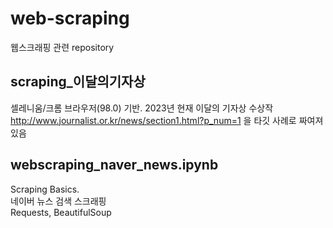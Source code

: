 # web-scraping
웹스크래핑 관련 repository

## scraping_이달의기자상
셀레니움/크롬 브라우저(98.0) 기반.
2023년 현재 이달의 기자상 수상작
http://www.journalist.or.kr/news/section1.html?p_num=1
을 타깃 사례로 짜여져 있음

## webscraping_naver_news.ipynb
Scraping Basics.  
네이버 뉴스 검색 스크래핑  
Requests, BeautifulSoup

